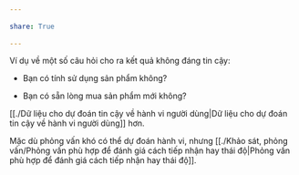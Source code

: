 ---  
share: True  
---  
Ví dụ về một số câu hỏi cho ra kết quả không đáng tin cậy:  
- Bạn có tính sử dụng sản phẩm không?  
- Bạn có sẵn lòng mua sản phẩm mới không?  
  
[[./Dữ liệu cho dự đoán tin cậy về hành vi người dùng|Dữ liệu cho dự đoán tin cậy về hành vi người dùng]] hơn.  
  
Mặc dù phỏng vấn khó có thể dự đoán hành vi, nhưng [[./Khảo sát, phỏng vấn/Phỏng vấn phù hợp để đánh giá cách tiếp nhận hay thái độ|Phỏng vấn phù hợp để đánh giá cách tiếp nhận hay thái độ]].  
